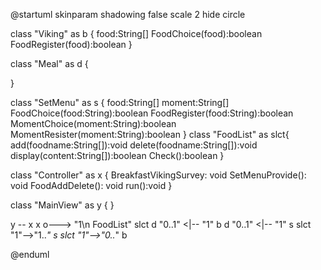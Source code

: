 @startuml
skinparam shadowing false
scale 2
hide circle

class "Viking" as b {
food:String[]
FoodChoice(food):boolean
FoodRegister(food):boolean
}


class "Meal" as d {

}

class "SetMenu" as s {
food:String[]
moment:String[]
FoodChoice(food:String):boolean
FoodRegister(food:String):boolean
MomentChoice(moment:String):boolean
MomentResister(moment:String):boolean
}
class "FoodList" as slct{
add(foodname:String[]):void
delete(foodname:String[]):void
display(content:String[]):boolean
Check():boolean
}

class "Controller" as x {
  BreakfastVikingSurvey: void
  SetMenuProvide(): void
  FoodAddDelete(): void
  run():void
}

class "MainView" as y {
}

y -- x
x o---> "1\n FoodList" slct
d "0..1" <|-- "1" b
d "0..1" <|-- "1" s
slct "1"-->"1..*" s
slct "1"-->"0..*" b

@enduml
